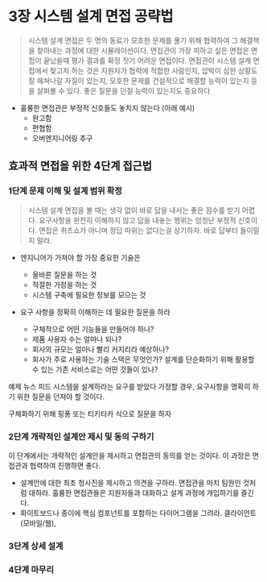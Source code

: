 # 3장 시스템 설계 면접 공략법

> 시스템 설계 면접은 두 명의 동료가 모호한 문제를 풀기 위해 협력하여 그 해결책을 찾아내는 과정에 대한 시뮬레이션이다.
> 면접관이 가장 피하고 싶은 면접은 면접이 끝났을때 평가 결과를 확정 짓기 어려운 면접이다.
> 면접관이 시스템 설계 면접에서 찾고자 하는 것은 지원자가 협력에 적합한 사람인지, 압박이 심한 상황도 잘 헤쳐나갈 자질이 있는지, 모호한 문제를 건설적으로 해결할 능력이 있는지 등을 살펴볼 수 있다. 좋은 질문을 던질 능력이 있는지도 중요하다

- 훌륭한 면접관은 부정적 신호들도 놓치지 않는다 (아래 예시)
    - 완고함
    - 편협함
    - 오버엔지니어링 추구

## 효과적 면접을 위한 4단계 접근법

### 1단계 문제 이해 및 설계 범위 확정

> 시스템 설계 면접을 볼 때는 생각 없이 바로 답을 내서는 좋은 점수를 받기 어렵다.
> 요구사항을 완전히 이해하지 않고 답을 내놓는 행위는 엄청난 부정적 신호이다.
> 면접은 퀴즈쇼가 아니며 정답 따위는 없다는걸 상기하자. 바로 답부터 들이밀지 말라.

- 엔지니어가 가져야 할 가장 중요한 기술은
    - 올바른 질문을 하는 것
    - 적절한 가정을 하는 것
    - 시스템 구축에 필요한 정보를 모으는 것

- 요구 사항을 정확히 이해하는 데 필요한 질문을 하라
    - 구체적으로 어떤 기능들을 만들어야 하나?
    - 제품 사용자 수는 얼마나 되나?
    - 회사의 규모는 얼마나 빨리 커지리라 예상하나?
    - 회사가 주로 사용하는 기술 스택은 무엇인가? 설계를 단순화하기 위해 활용할 수 있는 기존 서비스로는 어떤 것들이 있나?

예제
뉴스 피드 시스템을 설계하라는 요구를 받았다 가정할 경우, 요구사항을 명확히 하기 위한 질문을 던져야 할 것이다.

구체화하기 위해 핑퐁 또는 티키타카 식으로 질문을 하자

### 2단계 개략적인 설계안 제시 및 동의 구하기

이 단계에서는 개략적인 설계안을 제시하고 면접관의 동의를 얻는 것이다. 이 과정은 면접관과 협력하여 진행하면 좋다.

- 설계안에 대한 최초 청사진을 제시하고 의견을 구하라. 면접관을 마치 팀원인 것처럼 대하라. 훌륭한 면접관들은 지원자들과 대화하고 설계 과정에 개입하기를 즐긴다.
- 화이트보드나 종이에 핵심 컴포넌트를 포함하는 다이어그램을 그려라. 클라이언트(모바일/웹), 

### 3단계 상세 설계

### 4단계 마무리
